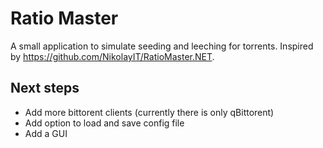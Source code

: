 # Ratio Master

A small application to simulate seeding and leeching for torrents.
Inspired by https://github.com/NikolayIT/RatioMaster.NET.

## Next steps
* Add more bittorent clients (currently there is only qBittorent)
* Add option to load and save config file
* Add a GUI